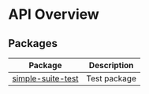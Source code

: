 # API Overview


## Packages


|  Package | Description |
|  --- | --- |
|  [simple-suite-test](./simple-suite-test) | Test package |

